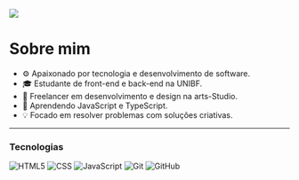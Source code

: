 ![](https://komarev.com/ghpvc/?username=Vzdevelopers&color=006bed)

# Sobre mim

- ⚙️ Apaixonado por tecnologia e desenvolvimento de software.
- 🎓 Estudante de front-end e back-end na UNIBF.
- 💼 Freelancer em desenvolvimento e design na arts-Studio.
- 🌱 Aprendendo JavaScript e TypeScript.
- 💡 Focado em resolver problemas com soluções criativas.

---

### Tecnologias

![HTML5](https://img.shields.io/badge/-HTML5-333333?style=flat&logo=HTML5)
![CSS](https://img.shields.io/badge/-CSS-333333?style=flat&logo=CSS3&logoColor=1572B6)
![JavaScript](https://img.shields.io/badge/-JavaScript-333333?style=flat&logo=javascript)
![Git](https://img.shields.io/badge/-Git-333333?style=flat&logo=git)
![GitHub](https://img.shields.io/badge/-GitHub-333333?style=flat&logo=github)
